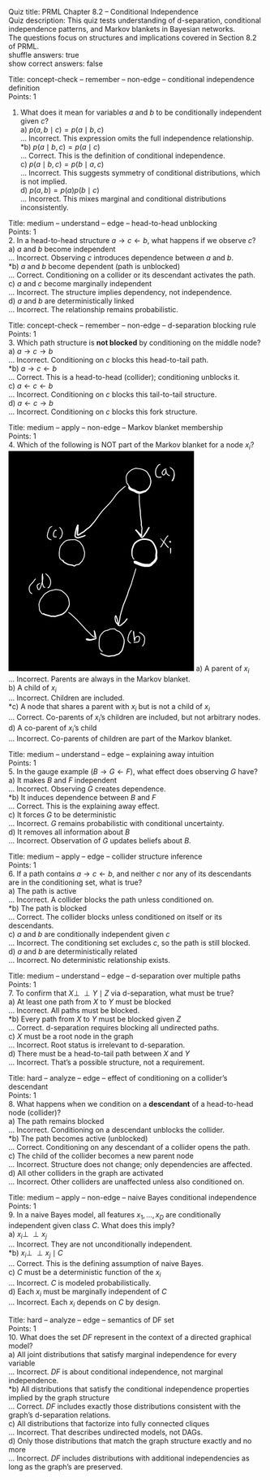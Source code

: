 Quiz title: PRML Chapter 8.2 – Conditional Independence  
Quiz description: This quiz tests understanding of d-separation, conditional independence patterns, and Markov blankets in Bayesian networks.  
  The questions focus on structures and implications covered in Section 8.2 of PRML.  
shuffle answers: true  
show correct answers: false

Title: concept-check – remember – non-edge – conditional independence definition  
Points: 1  
1. What does it mean for variables $a$ and $b$ to be conditionally independent given $c$?  
a) $p(a, b \mid c) = p(a \mid b, c)$  
... Incorrect. This expression omits the full independence relationship.  
*b) $p(a \mid b, c) = p(a \mid c)$  
... Correct. This is the definition of conditional independence.  
c) $p(a \mid b, c) = p(b \mid a, c)$  
... Incorrect. This suggests symmetry of conditional distributions, which is not implied.  
d) $p(a, b) = p(a) p(b \mid c)$  
... Incorrect. This mixes marginal and conditional distributions inconsistently.  


Title: medium – understand – edge – head-to-head unblocking  
Points: 1  
2. In a head-to-head structure $a \rightarrow c \leftarrow b$, what happens if we observe $c$?  
a) $a$ and $b$ become independent  
... Incorrect. Observing $c$ introduces dependence between $a$ and $b$.  
*b) $a$ and $b$ become dependent (path is unblocked)  
... Correct. Conditioning on a collider or its descendant activates the path.  
c) $a$ and $c$ become marginally independent  
... Incorrect. The structure implies dependency, not independence.  
d) $a$ and $b$ are deterministically linked  
... Incorrect. The relationship remains probabilistic.  


Title: concept-check – remember – non-edge – d-separation blocking rule  
Points: 1  
3. Which path structure is **not blocked** by conditioning on the middle node?  
a) $a \rightarrow c \rightarrow b$  
... Incorrect. Conditioning on $c$ blocks this head-to-tail path.  
*b) $a \rightarrow c \leftarrow b$  
... Correct. This is a head-to-head (collider); conditioning unblocks it.  
c) $a \leftarrow c \leftarrow b$  
... Incorrect. Conditioning on $c$ blocks this tail-to-tail structure.  
d) $a \leftarrow c \rightarrow b$  
... Incorrect. Conditioning on $c$ blocks this fork structure.  


Title: medium – apply – non-edge – Markov blanket membership  
Points: 1  
4. Which of the following is NOT part of the Markov blanket for a node $x_i$?  
   ![Diagram to help understand the options](images/sketch-whats-not-markov-blanket.png)
a) A parent of $x_i$  
... Incorrect. Parents are always in the Markov blanket.  
b) A child of $x_i$  
... Incorrect. Children are included.  
*c) A node that shares a parent with $x_i$ but is not a child of $x_i$  
... Correct. Co-parents of $x_i$’s children are included, but not arbitrary nodes.  
d) A co-parent of $x_i$’s child  
... Incorrect. Co-parents of children are part of the Markov blanket.  


Title: medium – understand – edge – explaining away intuition  
Points: 1  
5. In the gauge example ($B \rightarrow G \leftarrow F$), what effect does observing $G$ have?  
a) It makes $B$ and $F$ independent  
... Incorrect. Observing $G$ creates dependence.  
*b) It induces dependence between $B$ and $F$  
... Correct. This is the explaining away effect.  
c) It forces $G$ to be deterministic  
... Incorrect. $G$ remains probabilistic with conditional uncertainty.  
d) It removes all information about $B$  
... Incorrect. Observation of $G$ updates beliefs about $B$.  


Title: medium – apply – edge – collider structure inference  
Points: 1  
6. If a path contains $a \rightarrow c \leftarrow b$, and neither $c$ nor any of its descendants are in the conditioning set, what is true?  
a) The path is active  
... Incorrect. A collider blocks the path unless conditioned on.  
*b) The path is blocked  
... Correct. The collider blocks unless conditioned on itself or its descendants.  
c) $a$ and $b$ are conditionally independent given $c$  
... Incorrect. The conditioning set excludes $c$, so the path is still blocked.  
d) $a$ and $b$ are deterministically related  
... Incorrect. No deterministic relationship exists.  


Title: medium – understand – edge – d-separation over multiple paths  
Points: 1  
7. To confirm that $X \perp\!\!\!\perp Y \mid Z$ via d-separation, what must be true?  
a) At least one path from $X$ to $Y$ must be blocked  
... Incorrect. All paths must be blocked.  
*b) Every path from $X$ to $Y$ must be blocked given $Z$  
... Correct. d-separation requires blocking all undirected paths.  
c) $X$ must be a root node in the graph  
... Incorrect. Root status is irrelevant to d-separation.  
d) There must be a head-to-tail path between $X$ and $Y$  
... Incorrect. That’s a possible structure, not a requirement.  


Title: hard – analyze – edge – effect of conditioning on a collider’s descendant  
Points: 1  
8. What happens when we condition on a **descendant** of a head-to-head node (collider)?  
a) The path remains blocked  
... Incorrect. Conditioning on a descendant unblocks the collider.  
*b) The path becomes active (unblocked)  
... Correct. Conditioning on any descendant of a collider opens the path.  
c) The child of the collider becomes a new parent node  
... Incorrect. Structure does not change; only dependencies are affected.  
d) All other colliders in the graph are activated  
... Incorrect. Other colliders are unaffected unless also conditioned on.  


Title: medium – apply – non-edge – naive Bayes conditional independence  
Points: 1  
9. In a naive Bayes model, all features $x_1, \dots, x_D$ are conditionally independent given class $C$. What does this imply?  
a) $x_i \perp\!\!\!\perp x_j$  
... Incorrect. They are not unconditionally independent.  
*b) $x_i \perp\!\!\!\perp x_j \mid C$  
... Correct. This is the defining assumption of naive Bayes.  
c) $C$ must be a deterministic function of the $x_i$  
... Incorrect. $C$ is modeled probabilistically.  
d) Each $x_i$ must be marginally independent of $C$  
... Incorrect. Each $x_i$ depends on $C$ by design.  


Title: hard – analyze – edge – semantics of DF set  
Points: 1  
10. What does the set $DF$ represent in the context of a directed graphical model?  
a) All joint distributions that satisfy marginal independence for every variable  
... Incorrect. $DF$ is about conditional independence, not marginal independence.  
*b) All distributions that satisfy the conditional independence properties implied by the graph structure  
... Correct. $DF$ includes exactly those distributions consistent with the graph’s d-separation relations.  
c) All distributions that factorize into fully connected cliques  
... Incorrect. That describes undirected models, not DAGs.  
d) Only those distributions that match the graph structure exactly and no more  
... Incorrect. $DF$ includes distributions with additional independencies as long as the graph’s are preserved.  
